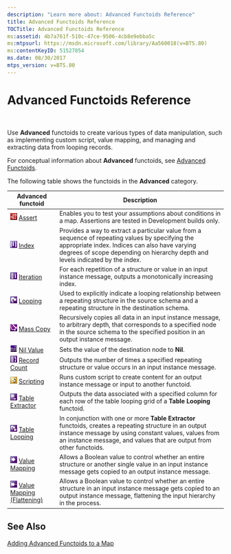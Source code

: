 ```yaml
---
description: "Learn more about: Advanced Functoids Reference"
title: Advanced Functoids Reference
TOCTitle: Advanced Functoids Reference
ms:assetid: 4b7a761f-510c-47ce-9506-4cb8e9ebba5c
ms:mtpsurl: https://msdn.microsoft.com/library/Aa560018(v=BTS.80)
ms:contentKeyID: 51527854
ms.date: 08/30/2017
mtps_version: v=BTS.80
---
```


# Advanced Functoids Reference

 

Use **Advanced** functoids to create various types of data manipulation, such as implementing custom script, value mapping, and managing and extracting data from looping records.

For conceptual information about **Advanced** functoids, see [Advanced Functoids](https://msdn.microsoft.com/library/aa561121\(v=bts.80\)).

The following table shows the functoids in the **Advanced** category.

<table>
<thead>
<tr class="header">
<th>Advanced functoid</th>
<th>Description</th>
</tr>
</thead>
<tbody>
<tr class="odd">
<td><img src="images/Aa560747.313715e0-e73d-4806-941a-413d5ad1dee3(BTS.80).jpeg" title="Assert functoid" alt="Assert functoid" /> <a href="assert-functoid-reference.md">Assert</a></td>
<td>Enables you to test your assumptions about conditions in a map. Assertions are tested in Development builds only.</td>
</tr>
<tr class="even">
<td><img src="images/Aa547061.0f578133-d730-4d60-bc4a-2832c31294b5(BTS.80).jpeg" /> <a href="index-functoid-reference.md">Index</a></td>
<td>Provides a way to extract a particular value from a sequence of repeating values by specifying the appropriate index. Indices can also have varying degrees of scope depending on hierarchy depth and levels indicated by the index.</td>
</tr>
<tr class="odd">
<td><img src="images/Aa560018.1c8ae190-aed0-49fc-b235-5c8b871b6b76(BTS.80).jpeg" /> <a href="iteration-functoid-reference.md">Iteration</a></td>
<td>For each repetition of a structure or value in an input instance message, outputs a monotonically increasing index.</td>
</tr>
<tr class="even">
<td><img src="images/Aa560018.1f70c94a-151c-4b07-9165-88873a0c33ff(BTS.80).jpeg" /> <a href="looping-functoid-reference.md">Looping</a></td>
<td>Used to explicitly indicate a looping relationship between a repeating structure in the source schema and a repeating structure in the destination schema.</td>
</tr>
<tr class="odd">
<td><img src="images/Aa560018.8d9b71f3-8e19-4b2b-a393-3592b01e07f3(BTS.80).jpeg" /> <a href="mass-copy-functoid-reference.md">Mass Copy</a></td>
<td>Recursively copies all data in an input instance message, to arbitrary depth, that corresponds to a specified node in the source schema to the specified position in an output instance message.</td>
</tr>
<tr class="even">
<td><img src="images/Aa560952.061a0589-22a0-4f1b-8c75-4ba58bf042ac(BTS.80).jpeg" title="Nil Value functoid" alt="Nil Value functoid" /> <a href="nil-value-functoid-reference.md">Nil Value</a></td>
<td>Sets the value of the destination node to <strong>Nil</strong>.</td>
</tr>
<tr class="odd">
<td><img src="images/Aa577847.8a6ab6c8-4e8b-4a53-8d3c-98303756f851(BTS.80).jpeg" /> <a href="record-count-functoid-reference.md">Record Count</a></td>
<td>Outputs the number of times a specified repeating structure or value occurs in an input instance message.</td>
</tr>
<tr class="even">
<td><img src="images/Aa560018.bd458694-6168-4c8c-90d2-da4407485122(BTS.80).jpeg" /> <a href="scripting-functoid-reference.md">Scripting</a></td>
<td>Runs custom script to create content for an output instance message or input to another functoid.</td>
</tr>
<tr class="odd">
<td><img src="images/Aa560018.4260373f-6d17-4b60-9fc5-661d0b829824(BTS.80).jpeg" /> <a href="table-extractor-functoid-reference.md">Table Extractor</a></td>
<td>Outputs the data associated with a specified column for each row of the table looping grid of a <strong>Table Looping</strong> functoid.</td>
</tr>
<tr class="even">
<td><img src="images/Aa559129.8f4b3620-4778-4d73-a60d-b11dea1766aa(BTS.80).jpeg" /> <a href="table-looping-functoid-reference.md">Table Looping</a></td>
<td>In conjunction with one or more <strong>Table Extractor</strong> functoids, creates a repeating structure in an output instance message by using constant values, values from an instance message, and values that are output from other functoids.</td>
</tr>
<tr class="odd">
<td><img src="images/Aa560018.7853c31e-dc26-4ffa-9608-29352508e725(BTS.80).jpeg" /> <a href="value-mapping-functoid-reference.md">Value Mapping</a></td>
<td>Allows a Boolean value to control whether an entire structure or another single value in an input instance message gets copied to an output instance message.</td>
</tr>
<tr class="even">
<td><img src="images/Aa561516.0b7c29fa-4dbc-4497-9411-86c7d1b81387(BTS.80).jpeg" /> <a href="value-mapping-flattening-functoid-reference.md">Value Mapping (Flattening)</a></td>
<td>Allows a Boolean value to control whether an entire structure in an input instance message gets copied to an output instance message, flattening the input hierarchy in the process.</td>
</tr>
</tbody>
</table>


## See Also

[Adding Advanced Functoids to a Map](https://msdn.microsoft.com/library/aa578352\(v=bts.80\))

